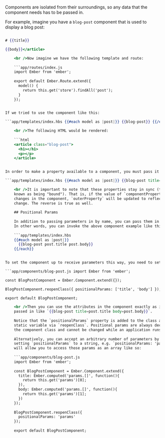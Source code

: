 Components are isolated from their surroundings, so any data that the component needs has to be passed in.

For example, imagine you have a `blog-post` component that is used to display a blog post:

```app/templates/components/blog-post.hbs <article class="blog-post"> 

# {{title}}

{{body}}</article>

    <br />Now imagine we have the following template and route:
    
    ```app/routes/index.js
    import Ember from 'ember';
    
    export default Ember.Route.extend({
      model() {
        return this.get('store').findAll('post');
      }
    });
    

If we tried to use the component like this:

```app/templates/index.hbs {{#each model as |post|}} {{blog-post}} {{/each}}

    <br />The following HTML would be rendered:
    
    ```html
    <article class="blog-post">
      <h1></h1>
      <p></p>
    </article>
    

In order to make a property available to a component, you must pass it in like this:

```app/templates/index.hbs {{#each model as |post|}} {{blog-post title=post.title body=post.body}} {{/each}}

    <br />It is important to note that these properties stay in sync (technically
    known as being "bound"). That is, if the value of `componentProperty`
    changes in the component, `outerProperty` will be updated to reflect that
    change. The reverse is true as well.
    
    ## Positional Params
    
    In addition to passing parameters in by name, you can pass them in by position.
    In other words, you can invoke the above component example like this:
    
    ```app/templates/index.hbs
    {{#each model as |post|}}
      {{blog-post post.title post.body}}
    {{/each}}
    

To set the component up to receive parameters this way, you need to set the [`positionalParams`](http://emberjs.com/api/classes/Ember.Component.html#property_positionalParams) attribute in your component class.

```app/components/blog-post.js import Ember from 'ember';

const BlogPostComponent = Ember.Component.extend({});

BlogPostComponent.reopenClass({ positionalParams: ['title', 'body'] });

export default BlogPostComponent;

    <br />Then you can use the attributes in the component exactly as if they had been
    passed in like `{{blog-post title=post.title body=post.body}}`.
    
    Notice that the `positionalParams` property is added to the class as a
    static variable via `reopenClass`. Positional params are always declared on
    the component class and cannot be changed while an application runs.
    
    Alternatively, you can accept an arbitrary number of parameters by
    setting `positionalParams` to a string, e.g. `positionalParams: 'params'`. This
    will allow you to access those params as an array like so:
    
    ```app/components/blog-post.js
    import Ember from 'ember';
    
    const BlogPostComponent = Ember.Component.extend({
      title: Ember.computed('params.[]', function(){
        return this.get('params')[0];
      }),
      body: Ember.computed('params.[]', function(){
        return this.get('params')[1];
      })
    });
    
    BlogPostComponent.reopenClass({
      positionalParams: 'params'
    });
    
    export default BlogPostComponent;